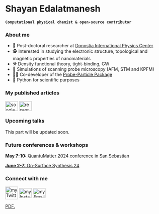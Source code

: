 # Shayan Edalatmanesh

**`Computational physical chemist & open-source contributor`**

<h3 align="left">About me </h3>

- 🔭  Post-doctoral researcher at [Donostia International Physics Center](https://dipc.ehu.eus/en/dipc/people/post-doctoral-researchers/shayan-edalatmanesh)
- 🕵️  Interested in studying the electronic structure, topological and magnetic properties of nanomaterials
- ⚒️   Density functional theory, tight-binding, GW
- 🔬  Simulations of scanning probe microscopy (AFM, STM and KPFM)
- 👨‍💻  Co-developer of the [Probe-Particle Package](https://github.com/Probe-Particle)
- 🐍  Python for scientific purposes

<h3 align="left">My published articles</h3>
<p align="left">
  <a href="https://scholar.google.com/citations?user=L2PFHwsAAAAJ&hl=en" target="_blank"><img align="center" src="https://upload.wikimedia.org/wikipedia/commons/c/c7/Google_Scholar_logo.svg" alt="soogleScholar" height="30" width="40" /></a>
  <a href="https://www.researchgate.net/profile/Shayan-Edalatmanesh" target="_blank"><img align="center" src="https://upload.wikimedia.org/wikipedia/commons/5/5e/ResearchGate_icon_SVG.svg" alt="researchGate" height="30" width="40" /></a>
</p>

<h3 align="left">Upcoming talks</h3>

This part will be updated soon.

<h3 align="left">Future conferences & workshops</h3>

[**May 7-10:** QuantuMatter 2024 conference in San Sebastian](https://www.quantumconf.eu/2024/program.php)

[**June 2-7:** On-Surface Synthesis 24](https://oss24.dipc.org/)

<h3 align="left">Connect with me</h3>
<p align="left">
<a href="https://twitter.com/shyn_eddie" target="_blank"><img align="center" src="https://www.freepnglogos.com/uploads/twitter-x-logo-png/twitter-x-logo-png-9.png" alt="myTwitter" height="40" width="40" /></a>
<a href="https://instagram.com/shayaneddie" target="_blank"><img align="center" src="https://raw.githubusercontent.com/rahuldkjain/github-profile-readme-generator/master/src/images/icons/Social/instagram.svg" alt="myInsta" height="30" width="40" /></a>
<a href="mailto: shayan.edalatmanesh@dipc.org"><img align="center" src="https://upload.wikimedia.org/wikipedia/commons/7/7e/Gmail_icon_%282020%29.svg" alt="myEmail" height="30" width="40"> </a> 
</p>

<a href="https://github.com/shayanEdalatmanesh/shayanEdalatmanesh/folder/Shayan.pdf" target="_blank">PDF.</a>
